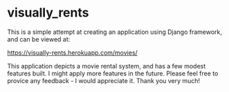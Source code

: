 # visually_rents 
This is a simple attempt at creating an application using Django framework, and can be viewed at:

https://visually-rents.herokuapp.com/movies/ 

This application depicts a movie rental system, and has a few modest features built. I might apply more features in the future.
Please feel free to provice any feedback - I would appreciate it.
Thank you very much!
